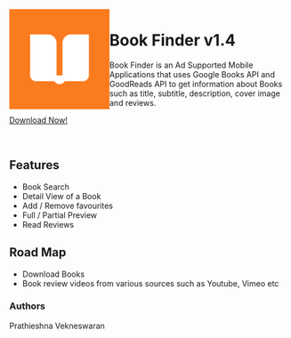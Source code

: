 <img align="left" width="180" height="180" src="https://github.com/prathieshna/BookFinder/blob/master/app/src/main/ic_launcher-playstore.png" alt="Book Finder app icon">

# Book Finder v1.4
Book Finder is an Ad Supported Mobile Applications that uses Google Books API and GoodReads API to get information about Books such as title, subtitle, description, cover image and reviews.

[Download Now!](https://play.google.com/store/apps/details?id=lk.prathieshna.bookfinder)

<br />
    
## Features
* Book Search 
* Detail View of a Book
* Add / Remove favourites
* Full / Partial Preview
* Read Reviews

## Road Map
* Download Books
* Book review videos from various sources such as Youtube, Vimeo etc

### Authors
Prathieshna Vekneswaran
